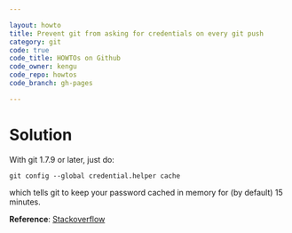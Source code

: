 ```yaml
---

layout: howto
title: Prevent git from asking for credentials on every git push
category: git
code: true
code_title: HOWTOs on Github
code_owner: kengu
code_repo: howtos
code_branch: gh-pages

---
```



Solution
========

With git 1.7.9 or later, just do:

``` 
git config --global credential.helper cache 
```

which tells git to keep your password cached in memory for (by default) 15 minutes.

**Reference**: [Stackoverflow](http://stackoverflow.com/questions/5343068/is-there-a-way-to-skip-password-typing-when-using-https-github)